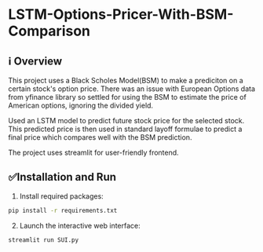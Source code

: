 # LSTM-Options-Pricer-With-BSM-Comparison
## ℹ️ Overview 
This project uses a Black Scholes Model(BSM) to make a prediciton on a certain stock's option price. There was an issue with European Options data from yfinance library so settled for using the BSM to estimate the price of American options, ignoring the divided yield. 

Used an LSTM model to predict future stock price for the selected stock. This predicted price is then used in standard layoff formulae to predict a final price which compares well with the BSM prediction.

The project uses streamlit for user-friendly frontend.

## ✅Installation and Run
1. Install required packages:
```bash
pip install -r requirements.txt
```
2. Launch the interactive web interface:
```bash
streamlit run SUI.py
```

